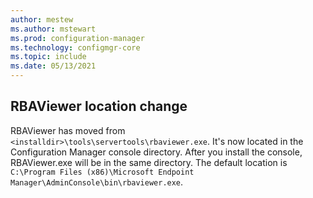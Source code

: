 ```yaml
---
author: mestew
ms.author: mstewart
ms.prod: configuration-manager
ms.technology: configmgr-core
ms.topic: include
ms.date: 05/13/2021
---
```


## <a name="bkmk_rbaviewer"></a> RBAViewer location change
<!--9579789-->
RBAViewer has moved from `<installdir>\tools\servertools\rbaviewer.exe`. It's now located in the Configuration Manager console directory. After you install the console, RBAViewer.exe will be in the same directory. The default location is `C:\Program Files (x86)\Microsoft Endpoint Manager\AdminConsole\bin\rbaviewer.exe`.
